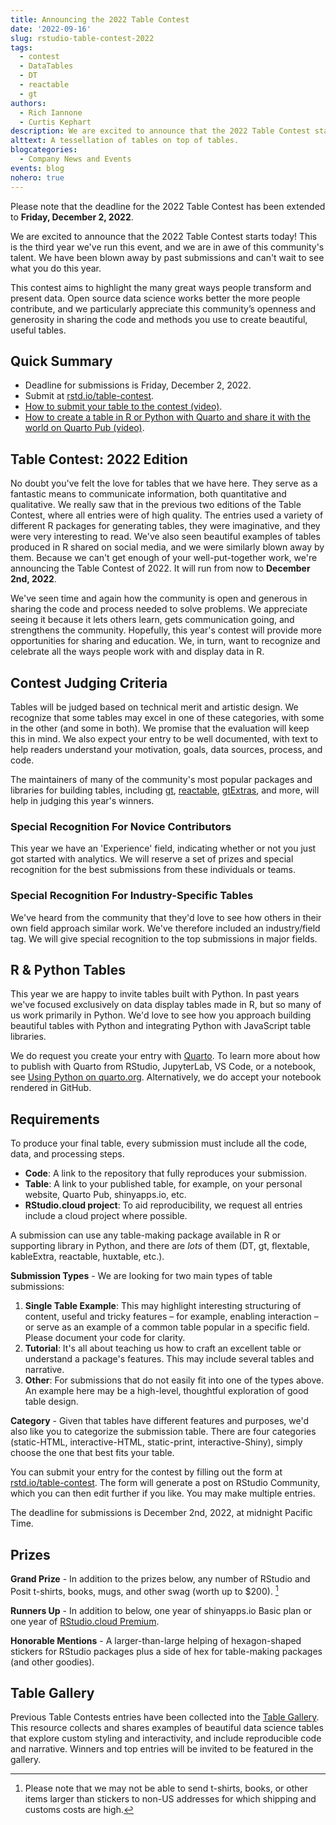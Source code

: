 ```yaml
---
title: Announcing the 2022 Table Contest
date: '2022-09-16'
slug: rstudio-table-contest-2022
tags:
  - contest
  - DataTables
  - DT
  - reactable
  - gt
authors:
  - Rich Iannone
  - Curtis Kephart
description: We are excited to announce that the 2022 Table Contest starts today! We have been blown away by past submissions and can't wait to see what you do this year.
alttext: A tessellation of tables on top of tables.
blogcategories:
  - Company News and Events
events: blog
nohero: true
---
```


<div class="lt-gray-box">
Please note that the deadline for the 2022 Table Contest has been extended to <b>Friday, December 2, 2022</b>.
</div>

We are excited to announce that the 2022 Table Contest starts today! This is the third year we've run this event, and we are in awe of this community's talent. We have been blown away by past submissions and can't wait to see what you do this year. 

This contest aims to highlight the many great ways people transform and present data. Open source data science works better the more people contribute, and we particularly appreciate this community’s openness and generosity in sharing the code and methods you use to create beautiful, useful tables. 

## Quick Summary

- Deadline for submissions is Friday, December 2, 2022.
- Submit at [rstd.io/table-contest](https://rstd.io/table-contest).
- [How to submit your table to the contest (video)](https://youtu.be/fgYgaYKpLO0).
- [How to create a table in R or Python with Quarto and share it with the world on Quarto Pub (video)](https://youtu.be/l-AQ4yAQXy0).

## Table Contest: 2022 Edition

No doubt you've felt the love for tables that we have here. They serve as a fantastic means to communicate information, both quantitative and qualitative. We really saw that in the previous two editions of the Table Contest, where all entries were of high quality. The entries used a variety of different R packages for generating tables, they were imaginative, and they were very interesting to read. We've also seen beautiful examples of tables produced in R shared on social media, and we were similarly blown away by them. Because we can't get enough of your well-put-together work, we're announcing the Table Contest of 2022. It will run from now to **December 2nd, 2022**.

We've seen time and again how the community is open and generous in sharing the code and process needed to solve problems. We appreciate seeing it because it lets others learn, gets communication going, and strengthens the community. Hopefully, this year's contest will provide more opportunities for sharing and education. We, in turn, want to recognize and celebrate all the ways people work with and display data in R. 

## Contest Judging Criteria

Tables will be judged based on technical merit and artistic design. We recognize that some tables may excel in one of these categories, with some in the other (and some in both). We promise that the evaluation will keep this in mind. We also expect your entry to be well documented, with text to help readers understand your motivation, goals, data sources, process, and code.

The maintainers of many of the community's most popular packages and libraries for building tables, including [gt](https://gt.rstudio.com/), [reactable](https://glin.github.io/reactable/), [gtExtras](https://jthomasmock.github.io/gtExtras/), and more, will help in judging this year's winners.

### Special Recognition For Novice Contributors 

This year we have an 'Experience' field, indicating whether or not you just got started with analytics. We will reserve a set of prizes and special recognition for the best submissions from these individuals or teams. 

### Special Recognition For Industry-Specific Tables

We've heard from the community that they'd love to see how others in their own field approach similar work. We've therefore included an industry/field tag. We will give special recognition to the top submissions in major fields. 

## R & Python Tables

This year we are happy to invite tables built with Python. In past years we've focused exclusively on data display tables made in R, but so many of us work primarily in Python. We'd love to see how you approach building beautiful tables with Python and integrating Python with JavaScript table libraries. 

We do request you create your entry with [Quarto](https://quarto.org/). To learn more about how to publish with Quarto from RStudio, JupyterLab, VS Code, or a notebook, see [Using Python on quarto.org](https://quarto.org/docs/computations/python.html). Alternatively, we do accept your notebook rendered in GitHub. 

## Requirements

To produce your final table, every submission must include all the code, data, and processing steps. 

- **Code**: A link to the repository that fully reproduces your submission. 
- **Table**: A link to your published table, for example, on your personal website, Quarto Pub, shinyapps.io, etc.
- **RStudio.cloud project**: To aid reproducibility, we request all entries include a cloud project where possible.

A submission can use any table-making package available in R or supporting library in Python, and there are *lots* of them (DT, gt, flextable, kableExtra, reactable, huxtable, etc.).

**Submission Types** - We are looking for two main types of table submissions:

1. **Single Table Example**: This may highlight interesting structuring of content, useful and tricky features – for example, enabling interaction – or serve as an example of a common table popular in a specific field. Please document your code for clarity. 
2. **Tutorial**: It's all about teaching us how to craft an excellent table or understand a package's features. This may include several tables and narrative. 
4. **Other**: For submissions that do not easily fit into one of the types above. An example here may be a high-level, thoughtful exploration of good table design. 

**Category** - Given that tables have different features and purposes, we'd also like you to categorize the submission table. There are four categories (static-HTML, interactive-HTML, static-print, interactive-Shiny), simply choose the one that best fits your table. 

You can submit your entry for the contest by filling out the form at [rstd.io/table-contest](https://rstd.io/table-contest). The form will generate a post on RStudio Community, which you can then edit further if you like. You may make multiple entries. 

The deadline for submissions is December 2nd, 2022, at midnight Pacific Time.

## Prizes

**Grand Prize** - In addition to the prizes below, any number of RStudio and Posit t-shirts, books, mugs, and other swag (worth up to $200). [^Note]

[^Note]: Please note that we may not be able to send t-shirts, books, or other items larger than stickers to non-US addresses for which shipping and customs costs are high.

**Runners Up** - In addition to below, one year of shinyapps.io Basic plan or one year of [RStudio.cloud Premium](https://rstudio.cloud/plans/premium). 

**Honorable Mentions** - A larger-than-large helping of hexagon-shaped stickers for RStudio packages plus a side of hex for table-making packages (and other goodies).

## Table Gallery

Previous Table Contests entries have been collected into the [Table Gallery](https://community.rstudio.com/c/table-gallery/64). This resource collects and shares examples of beautiful data science tables that explore custom styling and interactivity, and include reproducible code and narrative. Winners and top entries will be invited to be featured in the gallery.  
